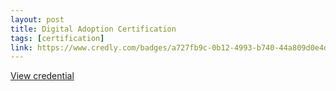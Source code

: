 ```yaml
---
layout: post
title: Digital Adoption Certification
tags: [certification]
link: https://www.credly.com/badges/a727fb9c-0b12-4993-b740-44a809d0e4da/public_url
---
```


<a href="https://www.credly.com/badges/a727fb9c-0b12-4993-b740-44a809d0e4da/public_url" target="_blank">View credential</a>